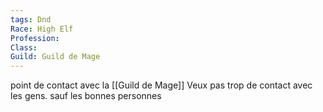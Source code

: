 ```yaml
---
tags: Dnd
Race: High Elf
Profession:
Class: 
Guild: Guild de Mage
---
```

point de contact avec la [[Guild de Mage]]
Veux pas trop de contact avec les gens. sauf les bonnes personnes
